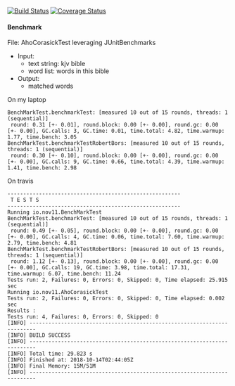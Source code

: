 [![Build Status](https://travis-ci.org/Nov11/naive-Aho-Corasick.svg?branch=master)](https://travis-ci.org/Nov11/naive-Aho-Corasick)
[![Coverage Status](https://coveralls.io/repos/github/Nov11/naive-Aho-Corasick/badge.svg?branch=master)](https://coveralls.io/github/Nov11/naive-Aho-Corasick?branch=master)

#### Benchmark
File: AhoCorasickTest leveraging JUnitBenchmarks
* Input: 
    - text string: kjv bible
    - word list: words in this bible
* Output:
    - matched words

On my laptop
```
BenchMarkTest.benchmarkTest: [measured 10 out of 15 rounds, threads: 1 (sequential)]
 round: 0.31 [+- 0.01], round.block: 0.00 [+- 0.00], round.gc: 0.00 [+- 0.00], GC.calls: 3, GC.time: 0.01, time.total: 4.82, time.warmup: 1.77, time.bench: 3.05
BenchMarkTest.benchmarkTestRobertBors: [measured 10 out of 15 rounds, threads: 1 (sequential)]
 round: 0.30 [+- 0.10], round.block: 0.00 [+- 0.00], round.gc: 0.00 [+- 0.00], GC.calls: 9, GC.time: 0.66, time.total: 4.39, time.warmup: 1.41, time.bench: 2.98
```
On travis
```
-------------------------------------------------------
 T E S T S
-------------------------------------------------------
Running io.nov11.BenchMarkTest
BenchMarkTest.benchmarkTest: [measured 10 out of 15 rounds, threads: 1 (sequential)]
 round: 0.49 [+- 0.05], round.block: 0.00 [+- 0.00], round.gc: 0.00 [+- 0.00], GC.calls: 4, GC.time: 0.06, time.total: 7.60, time.warmup: 2.79, time.bench: 4.81
BenchMarkTest.benchmarkTestRobertBors: [measured 10 out of 15 rounds, threads: 1 (sequential)]
 round: 1.12 [+- 0.13], round.block: 0.00 [+- 0.00], round.gc: 0.00 [+- 0.00], GC.calls: 19, GC.time: 3.98, time.total: 17.31, time.warmup: 6.07, time.bench: 11.24
Tests run: 2, Failures: 0, Errors: 0, Skipped: 0, Time elapsed: 25.915 sec
Running io.nov11.AhoCorasickTest
Tests run: 2, Failures: 0, Errors: 0, Skipped: 0, Time elapsed: 0.002 sec
Results :
Tests run: 4, Failures: 0, Errors: 0, Skipped: 0
[INFO] ------------------------------------------------------------------------
[INFO] BUILD SUCCESS
[INFO] ------------------------------------------------------------------------
[INFO] Total time: 29.823 s
[INFO] Finished at: 2018-10-14T02:44:05Z
[INFO] Final Memory: 15M/51M
[INFO] ------------------------------------------------------------------------
```
